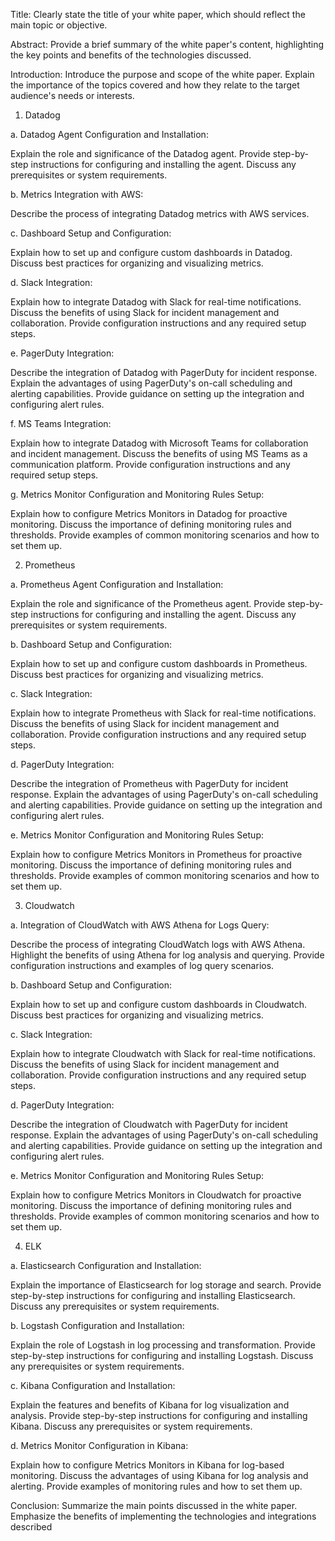 Title: Clearly state the title of your white paper, which should reflect the main topic or objective.

Abstract: Provide a brief summary of the white paper's content, highlighting the key points and benefits of the technologies discussed.

Introduction: Introduce the purpose and scope of the white paper. Explain the importance of the topics covered and how they relate to the target audience's needs or interests.

1. Datadog

a. Datadog Agent Configuration and Installation:

Explain the role and significance of the Datadog agent.
Provide step-by-step instructions for configuring and installing the agent.
Discuss any prerequisites or system requirements.

b. Metrics Integration with AWS:

Describe the process of integrating Datadog metrics with AWS services.

c. Dashboard Setup and Configuration:

Explain how to set up and configure custom dashboards in Datadog.
Discuss best practices for organizing and visualizing metrics.

d. Slack Integration:

Explain how to integrate Datadog with Slack for real-time notifications.
Discuss the benefits of using Slack for incident management and collaboration.
Provide configuration instructions and any required setup steps.

e. PagerDuty Integration:

Describe the integration of Datadog with PagerDuty for incident response.
Explain the advantages of using PagerDuty's on-call scheduling and alerting capabilities.
Provide guidance on setting up the integration and configuring alert rules.

f. MS Teams Integration:

Explain how to integrate Datadog with Microsoft Teams for collaboration and incident management.
Discuss the benefits of using MS Teams as a communication platform.
Provide configuration instructions and any required setup steps.

g. Metrics Monitor Configuration and Monitoring Rules Setup:

Explain how to configure Metrics Monitors in Datadog for proactive monitoring.
Discuss the importance of defining monitoring rules and thresholds.
Provide examples of common monitoring scenarios and how to set them up.


2. Prometheus

a. Prometheus Agent Configuration and Installation:

Explain the role and significance of the Prometheus agent.
Provide step-by-step instructions for configuring and installing the agent.
Discuss any prerequisites or system requirements.

b. Dashboard Setup and Configuration:

Explain how to set up and configure custom dashboards in Prometheus.
Discuss best practices for organizing and visualizing metrics.

c. Slack Integration:

Explain how to integrate Prometheus with Slack for real-time notifications.
Discuss the benefits of using Slack for incident management and collaboration.
Provide configuration instructions and any required setup steps.

d. PagerDuty Integration:

Describe the integration of Prometheus with PagerDuty for incident response.
Explain the advantages of using PagerDuty's on-call scheduling and alerting capabilities.
Provide guidance on setting up the integration and configuring alert rules.

e. Metrics Monitor Configuration and Monitoring Rules Setup:

Explain how to configure Metrics Monitors in Prometheus for proactive monitoring.
Discuss the importance of defining monitoring rules and thresholds.
Provide examples of common monitoring scenarios and how to set them up.

3. Cloudwatch

a. Integration of CloudWatch with AWS Athena for Logs Query:

Describe the process of integrating CloudWatch logs with AWS Athena.
Highlight the benefits of using Athena for log analysis and querying.
Provide configuration instructions and examples of log query scenarios.


b. Dashboard Setup and Configuration:

Explain how to set up and configure custom dashboards in Cloudwatch.
Discuss best practices for organizing and visualizing metrics.

c. Slack Integration:

Explain how to integrate Cloudwatch with Slack for real-time notifications.
Discuss the benefits of using Slack for incident management and collaboration.
Provide configuration instructions and any required setup steps.

d. PagerDuty Integration:

Describe the integration of Cloudwatch with PagerDuty for incident response.
Explain the advantages of using PagerDuty's on-call scheduling and alerting capabilities.
Provide guidance on setting up the integration and configuring alert rules.

e. Metrics Monitor Configuration and Monitoring Rules Setup:

Explain how to configure Metrics Monitors in Cloudwatch for proactive monitoring.
Discuss the importance of defining monitoring rules and thresholds.
Provide examples of common monitoring scenarios and how to set them up.

4. ELK 

a. Elasticsearch Configuration and Installation:

Explain the importance of Elasticsearch for log storage and search.
Provide step-by-step instructions for configuring and installing Elasticsearch.
Discuss any prerequisites or system requirements.

b. Logstash Configuration and Installation:

Explain the role of Logstash in log processing and transformation.
Provide step-by-step instructions for configuring and installing Logstash.
Discuss any prerequisites or system requirements.

c. Kibana Configuration and Installation:

Explain the features and benefits of Kibana for log visualization and analysis.
Provide step-by-step instructions for configuring and installing Kibana.
Discuss any prerequisites or system requirements.

d. Metrics Monitor Configuration in Kibana:

Explain how to configure Metrics Monitors in Kibana for log-based monitoring.
Discuss the advantages of using Kibana for log analysis and alerting.
Provide examples of monitoring rules and how to set them up.


Conclusion: Summarize the main points discussed in the white paper. Emphasize the benefits of implementing the technologies and integrations described








